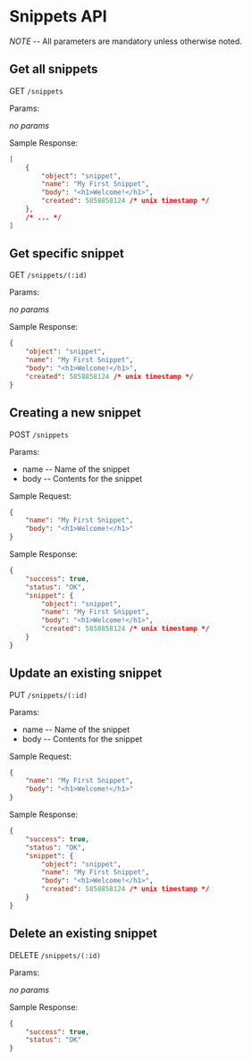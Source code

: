 # Snippets API

*NOTE* -- All parameters are mandatory unless otherwise noted.

## Get all snippets

GET `/snippets`

Params:

*no params*

Sample Response:

```json
[
    {
        "object": "snippet",
        "name": "My First Snippet",
        "body": "<h1>Welcome!</h1>",
        "created": 5858858124 /* unix timestamp */
    },
    /* ... */
]
```

## Get specific snippet

GET `/snippets/(:id)`

Params:

*no params*

Sample Response:

```json
{
    "object": "snippet",
    "name": "My First Snippet",
    "body": "<h1>Welcome!</h1>",
    "created": 5858858124 /* unix timestamp */
}
```

## Creating a new snippet

POST `/snippets`

Params:

- name       -- Name of the snippet
- body       -- Contents for the snippet

Sample Request:

```json
{
    "name": "My First Snippet",
    "body": "<h1>Welcome!</h1>"
}
```

Sample Response:

```json
{
    "success": true,
    "status": "OK",
    "snippet": {
        "object": "snippet",
        "name": "My First Snippet",
        "body": "<h1>Welcome!</h1>",
        "created": 5858858124 /* unix timestamp */
    }
}
```

## Update an existing snippet

PUT `/snippets/(:id)`

Params:

- name       -- Name of the snippet
- body       -- Contents for the snippet

Sample Request:

```json
{
    "name": "My First Snippet",
    "body": "<h1>Welcome!</h1>"
}
```

Sample Response:

```json
{
    "success": true,
    "status": "OK",
    "snippet": {
        "object": "snippet",
        "name": "My First Snippet",
        "body": "<h1>Welcome!</h1>",
        "created": 5858858124 /* unix timestamp */
    }
}
```

## Delete an existing snippet

DELETE `/snippets/(:id)`

Params:

*no params*

Sample Response:

```json
{
    "success": true,
    "status": "OK"
}
```